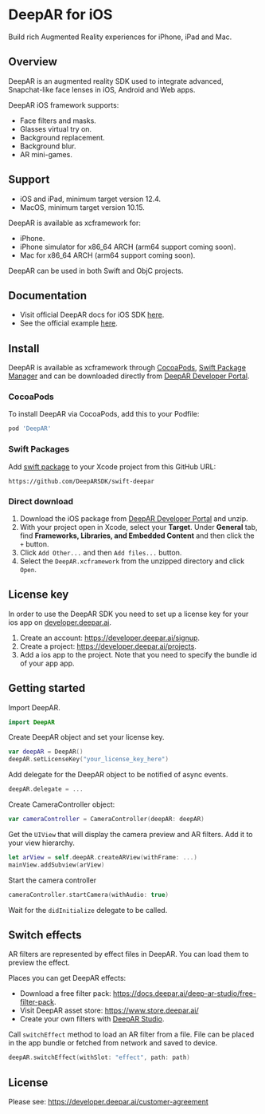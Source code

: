 # DeepAR for iOS

Build rich Augmented Reality experiences for iPhone, iPad and Mac.

## Overview

DeepAR is an augmented reality SDK used to integrate advanced,
Snapchat-like face lenses in iOS, Android and Web apps.

DeepAR iOS framework supports:
- Face filters and masks.
- Glasses virtual try on.
- Background replacement.
- Background blur.
- AR mini-games.

## Support

- iOS and iPad, minimum target version 12.4.
- MacOS, minimum target version 10.15.

DeepAR is available as xcframework for:
- iPhone.
- iPhone simulator for x86_64 ARCH (arm64 support coming soon).
- Mac for x86_64 ARCH (arm64 support coming soon).

DeepAR can be used in both Swift and ObjC projects.

## Documentation

- Visit official DeepAR docs for iOS SDK [here](https://docs.deepar.ai/category/deepar-sdk-for-ios).
- See the official example [here](https://github.com/DeepARSDK/quickstart-ios-swift).

## Install

DeepAR is available as xcframework 
through [CocoaPods](https://cocoapods.org/), [Swift Package Manager](https://developer.apple.com/documentation/xcode/adding-package-dependencies-to-your-app)
and can be downloaded directly from [DeepAR Developer Portal](https://developer.deepar.ai/downloads).

### CocoaPods

To install DeepAR via CocoaPods, add this to your Podfile:
```ruby
pod 'DeepAR'
```

### Swift Packages

Add [swift package](https://developer.apple.com/documentation/xcode/adding-package-dependencies-to-your-app) to your Xcode project
from this GitHub URL: 
```text
https://github.com/DeepARSDK/swift-deepar
```

### Direct download

1. Download the iOS package from [DeepAR Developer Portal](https://developer.deepar.ai/downloads) and unzip.
2. With your project open in Xcode, select your **Target**. Under **General** tab, find **Frameworks, Libraries, and Embedded Content** and then click the `+` button.
3. Click `Add Other...` and then `Add files...` button.
4. Select the `DeepAR.xcframework` from the unzipped directory and click `Open`.

## License key

In order to use the DeepAR SDK you need to set up a license key for your ios app on [developer.deepar.ai](https://developer.deepar.ai).
1. Create an account: https://developer.deepar.ai/signup.
2. Create a project: https://developer.deepar.ai/projects.
3. Add a ios app to the project. Note that you need to specify the bundle id of your app app.

## Getting started

Import DeepAR.
```swift
import DeepAR
```

Create DeepAR object and set your license key.
```swift
var deepAR = DeepAR()
deepAR.setLicenseKey("your_license_key_here")
```

Add delegate for the DeepAR object to be notified of async events.
```swift
deepAR.delegate = ...
```

Create CameraController object:
```swift
var cameraController = CameraController(deepAR: deepAR)
```

Get the `UIView` that will display the camera preview and AR filters.
Add it to your view hierarchy.
```swift
let arView = self.deepAR.createARView(withFrame: ...)
mainView.addSubview(arView)
```

Start the camera controller
```swift
cameraController.startCamera(withAudio: true)
```

Wait for the `didInitialize` delegate to be called.

## Switch effects

AR filters are represented by effect files in DeepAR. You can load them to preview the effect.

Places you can get DeepAR effects:
- Download a free filter pack: https://docs.deepar.ai/deep-ar-studio/free-filter-pack.
- Visit DeepAR asset store: https://www.store.deepar.ai/
- Create your own filters with [DeepAR Studio](https://www.deepar.ai/creator-studio).

Call `switchEffect` method to load an AR filter from a file.
File can be placed in the app bundle or fetched from network and saved to device.
```swift
deepAR.switchEffect(withSlot: "effect", path: path)
```

## License

Please see: https://developer.deepar.ai/customer-agreement